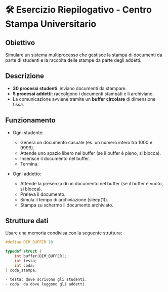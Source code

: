 # 🛠️ Esercizio Riepilogativo - Centro Stampa Universitario

## Obiettivo

Simulare un sistema multiprocesso che gestisce la stampa di documenti da parte di studenti e la raccolta delle stampe da parte degli addetti.

## Descrizione

- **30 processi studenti**: inviano documenti da stampare.
- **5 processi addetti**: raccolgono i documenti stampati e li archiviano.
- La comunicazione avviene tramite un **buffer circolare** di dimensione fissa.

## Funzionamento

- Ogni studente:
  - Genera un documento casuale (es. un numero intero tra 1000 e 9999).
  - Attende uno spazio libero nel buffer (se il buffer è pieno, si blocca).
  - Inserisce il documento nel buffer.
  - Termina.

- Ogni addetto:
  - Attende la presenza di un documento nel buffer (se il buffer è vuoto, si blocca).
  - Preleva il documento.
  - Simula il tempo di archiviazione (sleep(1)).
  - Stampa su schermo il documento archiviato.

## Strutture dati

Usare una memoria condivisa con la seguente struttura:

```c
#define DIM_BUFFER 10

typedef struct {
    int buffer[DIM_BUFFER];
    int testa;
    int coda;
} coda_stampa;

- testa: dove scrivono gli studenti.
- coda: da dove leggono gli addetti.


